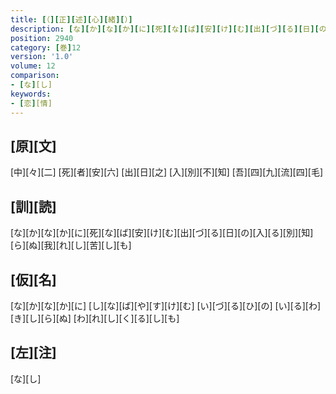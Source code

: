 ```yaml
---
title: [（][正][述][心][緒][）]
description: [な][か][な][か][に][死][な][ば][安][け][む][出][づ][る][日][の][入][る][別][知][ら][ぬ][我][れ][し][苦][し][も]
position: 2940
category: [巻]12
version: '1.0'
volume: 12
comparison:
- [な][し]
keywords:
- [恋][情]
---
```


## [原][文]

[中][々][二] [死][者][安][六] [出][日][之] [入][別][不][知] [吾][四][九][流][四][毛]

## [訓][読]

[な][か][な][か][に][死][な][ば][安][け][む][出][づ][る][日][の][入][る][別][知][ら][ぬ][我][れ][し][苦][し][も]

## [仮][名]

[な][か][な][か][に] [し][な][ば][や][す][け][む] [い][づ][る][ひ][の] [い][る][わ][き][し][ら][ぬ] [わ][れ][し][く][る][し][も]

## [左][注]

[な][し]
